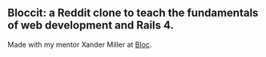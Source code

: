## Bloccit: a Reddit clone to teach the fundamentals of web development and Rails 4.

Made with my mentor Xander Miller at [Bloc](http://bloc.io).
